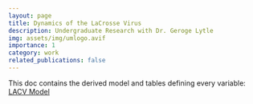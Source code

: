 ```yaml
---
layout: page
title: Dynamics of the LaCrosse Virus
description: Undergraduate Research with Dr. Geroge Lytle
img: assets/img/umlogo.avif
importance: 1
category: work
related_publications: false
---
```







This doc contains the derived model and tables defining every variable: [LACV Model](https://raw.githubusercontent.com/benlebdaoui/benlebdaoui.github.io/main/assets/pdf/lax_research.pdf) 




